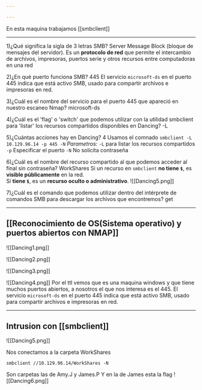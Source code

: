 ```yaml
---

---
```

En esta maquina trabajamos [[smbclient]]

----

1)¿Qué significa la sigla de 3 letras SMB? 
	Server Message Block (bloque de mensajes del servidor). Es un **protocolo de red** que permite el intercambio de archivos, impresoras, puertos serie y otros recursos entre computadoras en una red

2)¿En qué puerto funciona SMB? 
	445
	El servicio `microsoft-ds` en el puerto 445 indica que está activo SMB, usado para compartir archivos e impresoras en red.

3)¿Cuál es el nombre del servicio para el puerto 445 que apareció en nuestro escaneo Nmap? 
	microsoft-ds

4)¿Cuál es el 'flag' o 'switch' que podemos utilizar con la utilidad smbclient para 'listar' los recursos compartidos disponibles en Dancing? 
	-L

5)¿Cuántas acciones hay en Dancing? 
	4
	Usamos el comnado ``smbclient -L 10.129.96.14 -p 445 -N``
		*Parametros:*
		`-L` para listar los recursos compartidos
		`-p` Especificar el puerto
		`-N` No solicita contraseña

6)¿Cuál es el nombre del recurso compartido al que podemos acceder al final sin contraseña? 
	WorkShares
	Si un recurso en `smbclient` **no tiene `$`**, es **visible públicamente** en la red.  
	Si **tiene `$`**, es un **recurso oculto o administrativo**.
	![[Dancing5.png]]

7)¿Cuál es el comando que podemos utilizar dentro del intérprete de comandos SMB para descargar los archivos que encontremos? 
	get


---------
## [[Reconocimiento de OS(Sistema operativo) y puertos abiertos con NMAP]]
![[Dancing1.png]]

![[Dancing2.png]]

![[Dancing3.png]]

![[Dancing4.png]]
Por el ttl vemos que es una maquina windows y que tiene muchos puertos abiertos, a nosotros el que nos interesa es el 445.  El servicio `microsoft-ds` en el puerto 445 indica que está activo SMB, usado para compartir archivos e impresoras en red.

----------
## Intrusion con [[smbclient]]

![[Dancing5.png]]

Nos conectamos a la carpeta WorkShares
```shell
smbclient //10.129.96.14/WorkShares -N
```
Son carpetas las de  Amy.J y James.P
Y en la de James esta la flag
![[Dancing6.png]]